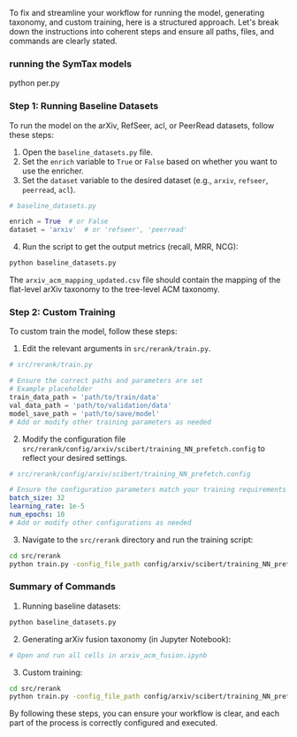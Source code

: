 To fix and streamline your workflow for running the model, generating taxonomy, and custom training, here is a
structured approach. Let's break down the instructions into coherent steps and ensure all paths, files, and commands are
clearly stated.

### running the SymTax models

python per.py

### Step 1: Running Baseline Datasets

To run the model on the arXiv, RefSeer, acl, or PeerRead datasets, follow these steps:

1. Open the `baseline_datasets.py` file.
2. Set the `enrich` variable to `True` or `False` based on whether you want to use the enricher.
3. Set the `dataset` variable to the desired dataset (e.g., `arxiv`, `refseer`, `peerread`, `acl`).

```python
# baseline_datasets.py

enrich = True  # or False
dataset = 'arxiv'  # or 'refseer', 'peerread'

```

4. Run the script to get the output metrics (recall, MRR, NCG):

```bash
python baseline_datasets.py
```

The `arxiv_acm_mapping_updated.csv` file should contain the mapping of the flat-level arXiv taxonomy to the tree-level
ACM taxonomy.

### Step 2: Custom Training

To custom train the model, follow these steps:

1. Edit the relevant arguments in `src/rerank/train.py`.

```python
# src/rerank/train.py

# Ensure the correct paths and parameters are set
# Example placeholder
train_data_path = 'path/to/train/data'
val_data_path = 'path/to/validation/data'
model_save_path = 'path/to/save/model'
# Add or modify other training parameters as needed
```

2. Modify the configuration file `src/rerank/config/arxiv/scibert/training_NN_prefetch.config` to reflect your desired
   settings.

```yaml
# src/rerank/config/arxiv/scibert/training_NN_prefetch.config

# Ensure the configuration parameters match your training requirements
batch_size: 32
learning_rate: 1e-5
num_epochs: 10
# Add or modify other configurations as needed
```

3. Navigate to the `src/rerank` directory and run the training script:

```bash
cd src/rerank
python train.py -config_file_path config/arxiv/scibert/training_NN_prefetch.config
```

### Summary of Commands

1. Running baseline datasets:

```bash
python baseline_datasets.py
```

2. Generating arXiv fusion taxonomy (in Jupyter Notebook):

```bash
# Open and run all cells in arxiv_acm_fusion.ipynb
```

3. Custom training:

```bash
cd src/rerank
python train.py -config_file_path config/arxiv/scibert/training_NN_prefetch.config
```

By following these steps, you can ensure your workflow is clear, and each part of the process is correctly configured
and executed.